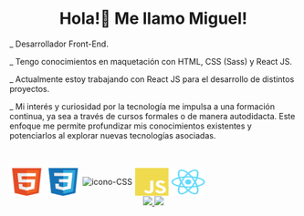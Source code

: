 <h1 align='center'>Hola!👋 Me llamo Miguel! </h1>

_ Desarrollador Front-End. 

_ Tengo conocimientos en maquetación con HTML, CSS (Sass) y React JS.

_ Actualmente estoy trabajando con React JS para el desarrollo de distintos proyectos.

_ Mi interés y curiosidad por la tecnología me impulsa a una formación continua, ya sea a través de cursos formales o de manera autodidacta. Este enfoque me permite profundizar mis conocimientos existentes y potenciarlos al explorar nuevas tecnologías asociadas.

<br>

<div style="display: inline-block" align='center'><br>
  <img align="center" alt="icono-HTML" height="50" width="60" src="https://raw.githubusercontent.com/devicons/devicon/master/icons/html5/html5-original.svg">
  <img align="center" alt="icono-CSS" height="50" width="60" src="https://raw.githubusercontent.com/devicons/devicon/master/icons/css3/css3-original.svg">
  <img align="center" alt="icono-CSS" height="50" width="60" src="https://cdn.jsdelivr.net/gh/devicons/devicon/icons/sass/sass-original.svg" />
  <img align="center" alt="icono-Js" height="50" width="60" src="https://raw.githubusercontent.com/devicons/devicon/master/icons/javascript/javascript-plain.svg">
  <img align="center" alt="icono-React" height="50" width="60" src="https://raw.githubusercontent.com/devicons/devicon/master/icons/react/react-original.svg">
</div>

<br>

  <div align='center'>
    <a href='https://www.linkedin.com/in/miguel-montoro-7bab0b279/' target='_blank'> <img src='https://img.shields.io/badge/LinkedIn-0077B5?style=for-the-badge&logo=linkedin&logoColor=white'> </a>
    <a href='https://discord.gg/_miguelan' target='_blank'> <img src='https://img.shields.io/badge/Discord-7289DA?style=for-the-badge&logo=discord&logoColor=white'> </a>
  </div>
